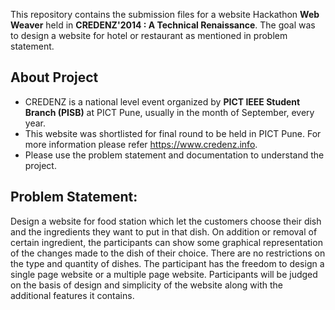 
This repository contains the submission files for a website Hackathon **Web Weaver** held in **CREDENZ'2014 : A Technical Renaissance**.
The goal was to design a website for hotel or restaurant as mentioned in problem statement.

## About Project

- CREDENZ is a national level event organized by **PICT IEEE Student Branch (PISB)** at PICT Pune, usually in the month of September, every year.
- This website was shortlisted for final round to be held in PICT Pune. For more information please refer https://www.credenz.info.
- Please use the problem statement and documentation to understand the project.


## Problem Statement:

Design a website for food station which let the customers choose their dish and the ingredients they want to put in that dish. On addition or removal of certain ingredient, the participants can show some graphical representation of the changes made to the dish of their choice. There are no restrictions on the type and quantity of dishes. The participant has the freedom to design a single page website or a multiple page website. Participants will be judged on the basis of design and simplicity of the website along with the additional features it contains.




